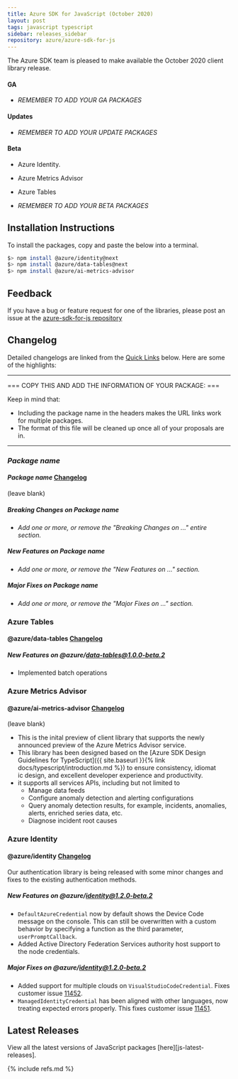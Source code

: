 ```yaml
---
title: Azure SDK for JavaScript (October 2020)
layout: post
tags: javascript typescript
sidebar: releases_sidebar
repository: azure/azure-sdk-for-js
---
```


The Azure SDK team is pleased to make available the October 2020 client library release.

#### GA

- _REMEMBER TO ADD YOUR GA PACKAGES_

#### Updates

- _REMEMBER TO ADD YOUR UPDATE PACKAGES_

#### Beta

- Azure Identity.
- Azure Metrics Advisor
- Azure Tables

- _REMEMBER TO ADD YOUR BETA PACKAGES_

## Installation Instructions

To install the packages, copy and paste the below into a terminal.

```bash
$> npm install @azure/identity@next
$> npm install @azure/data-tables@next
$> npm install @azure/ai-metrics-advisor
```

## Feedback

If you have a bug or feature request for one of the libraries, please post an issue at the [azure-sdk-for-js repository](https://github.com/azure/azure-sdk-for-js/issues)

## Changelog

Detailed changelogs are linked from the [Quick Links](#quick-links) below. Here are some of the highlights:

---

=== COPY THIS AND ADD THE INFORMATION OF YOUR PACKAGE: ===

Keep in mind that:

- Including the package name in the headers makes the URL links work for multiple packages.
- The format of this file will be cleaned up once all of your proposals are in.

---

### _Package name_

#### _Package name_ [Changelog](https://github.com/Azure/azure-sdk-for-js/blob/master/sdk/<service-folder>/<package-folder>/CHANGELOG.md)

(leave blank)

##### Breaking Changes on _Package name_

- _Add one or more, or remove the "Breaking Changes on ..." entire section._

##### New Features on _Package name_

- _Add one or more, or remove the "New Features on ..." section._

##### Major Fixes on _Package name_

- _Add one or more, or remove the "Major Fixes on ..." section._

### Azure Tables

#### @azure/data-tables [Changelog](https://github.com/Azure/azure-sdk-for-js/blob/master/sdk/tables/data-tables/CHANGELOG.md)

##### New Features on @azure/data-tables@1.0.0-beta.2

- Implemented batch operations

### Azure Metrics Advisor

#### @azure/ai-metrics-advisor [Changelog](https://github.com/Azure/azure-sdk-for-js/blob/master/sdk/metricsadvisor/ai-metrics-advisor/CHANGELOG.md)

(leave blank)

- This is the inital preview of client library that supports the newly announced preview of the Azure Metrics Advisor service.
- This library has been designed based on the [Azure SDK Design Guidelines for TypeScript]({{ site.baseurl }}{% link docs/typescript/introduction.md %}) to ensure consistency, idiomat\
ic design, and excellent developer experience and productivity.
- it supports all services APIs, including but not limited to
  - Manage data feeds
  - Configure anomaly detection and alerting configurations
  - Query anomaly detection results, for example, incidents, anomalies, alerts, enriched series data, etc.
  - Diagnose incident root causes

### Azure Identity

#### @azure/identity  [Changelog](https://github.com/Azure/azure-sdk-for-js/blob/master/sdk/identity/identity/CHANGELOG.md)

Our authentication library is being released with some minor changes and fixes to the existing authentication methods.

##### New Features on @azure/identity@1.2.0-beta.2

- `DefaultAzureCredential` now by default shows the Device Code message on the console. This can still be overwritten with a custom behavior by specifying a function as the third parameter, `userPromptCallback`.
- Added Active Directory Federation Services authority host support to the node credentials.

##### Major Fixes on @azure/identity@1.2.0-beta.2

- Added support for multiple clouds on `VisualStudioCodeCredential`. Fixes customer issue [11452](https://github.com/Azure/azure-sdk-for-js/issues/11452).
- `ManagedIdentityCredential` has been aligned with other languages, now treating expected errors properly. This fixes customer issue [11451](https://github.com/Azure/azure-sdk-for-js/issues/11451).


## Latest Releases

View all the latest versions of JavaScript packages [here][js-latest-releases].

{% include refs.md %}
